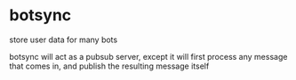 # botsync

store user data for many bots

botsync will act as a pubsub server, except it will first process any message that comes in, and publish the resulting message itself
